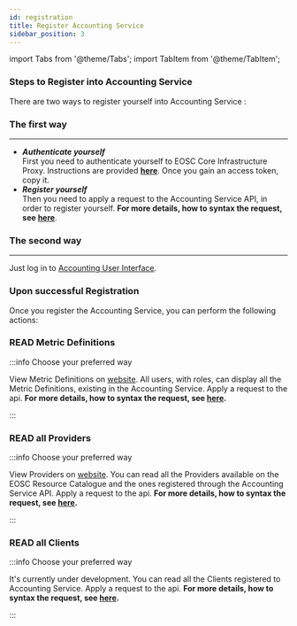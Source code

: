 ```yaml
---
id: registration
title: Register Accounting Service
sidebar_position: 3
---
```

import Tabs from '@theme/Tabs';
import TabItem from '@theme/TabItem';


### Steps to Register into Accounting Service

There are two ways to register yourself into Accounting Service :

### The first way
---

- **_Authenticate yourself_**<br/>
First you need to authenticate yourself to EOSC Core Infrastructure Proxy. Instructions are provided <b><a href="https://argoeu.github.io/argo-accounting/docs/authentication/authenticating_clients">here</a></b>. Once you gain an access token, copy it.<br/>
- **_Register yourself_**<br/>
Then you need to apply a request to the Accounting Service API, in order to register yourself. <b> For more details, how to syntax the request, see <a href="https://argoeu.github.io/argo-accounting/docs/api/client#post---client-registration">here</a></b>.<br/>

### The second way
---
Just log in to [Accounting User Interface](https://accounting.eosc-portal.eu/).


### Upon successful Registration

Once you register the Accounting Service, you can perform the following actions:


### READ Metric Definitions
:::info Choose your preferred way

<Tabs>
  <TabItem value="ui" label="User Interface">View Metric Definitions on <a href="https://accounting.eosc-portal.eu/metrics-definitions">website</a>.</TabItem>
  <TabItem value="http" label="HTTP Request">All users, with roles, can display all the Metric Definitions, existing in the Accounting Service. Apply a request to the api.
<b> For more details, how to syntax the request, see <a href="https://argoeu.github.io/argo-accounting/docs/api/metric_definition#get----fetch-all-metric-definitions">here</a>.</b></TabItem>
</Tabs>

:::


### READ all Providers
:::info Choose your preferred way

<Tabs>
  <TabItem value="ui" label="User Interface">View Providers on <a href="https://accounting.eosc-portal.eu/providers">website</a>.</TabItem>
  <TabItem value="http" label="HTTP Request">You can read all the Providers available on the EOSC Resource Catalogue and the ones registered through the Accounting Service API. Apply a request to the api. <b> For more details, how to syntax the request, see  <a href="https://argoeu.github.io/argo-accounting/docs/api/provider#get---fetch-all-registered-providers">here</a>.</b></TabItem>
</Tabs>

:::
 

### READ all Clients
:::info Choose your preferred way

<Tabs>
  <TabItem value="ui" label="User Interface">It's currently under development.</TabItem>
  <TabItem value="http" label="HTTP Request">You can read all the Clients registered to Accounting Service. Apply a request to the api. <b> For more details, how to syntax the request, see  <a href="https://argoeu.github.io/argo-accounting/docs/api/client#get---read-the-registered-clients">here</a>.</b></TabItem>
</Tabs>

:::


















